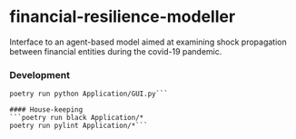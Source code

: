 # financial-resilience-modeller
Interface to an agent-based model aimed at examining shock propagation between financial entities during the covid-19 pandemic.



### Development
```poetry shell
poetry run python Application/GUI.py```

#### House-keeping
```poetry run black Application/*
poetry run pylint Application/*```